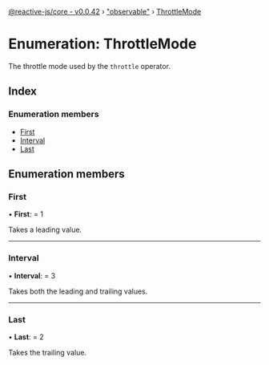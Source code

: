 [@reactive-js/core - v0.0.42](../README.md) › ["observable"](../modules/_observable_.md) › [ThrottleMode](_observable_.throttlemode.md)

# Enumeration: ThrottleMode

The throttle mode used by the `throttle` operator.

## Index

### Enumeration members

* [First](_observable_.throttlemode.md#first)
* [Interval](_observable_.throttlemode.md#interval)
* [Last](_observable_.throttlemode.md#last)

## Enumeration members

###  First

• **First**: = 1

Takes a leading value.

___

###  Interval

• **Interval**: = 3

Takes both the leading and trailing values.

___

###  Last

• **Last**: = 2

Takes the trailing value.
